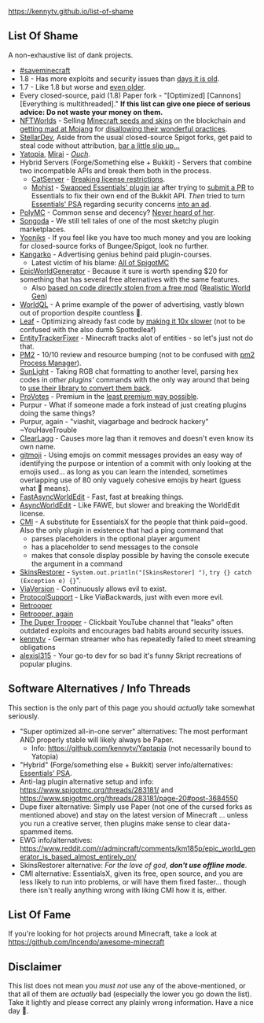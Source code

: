 https://kennytv.github.io/list-of-shame

## List Of Shame

A non-exhaustive list of dank projects.

* [#saveminecraft](https://youtu.be/wXQoH4IQGMM)
* 1.8 - Has more exploits and security issues than [days it is old](https://howoldisminecraft188.today/).
* 1.7 - Like 1.8 but worse and [even older](https://howoldisminecraft1710.today/).
* Every closed-source, paid (1.8) Paper fork - "\[Optimized\] \[Cannons\] \[Everything is
  multithreaded\]." **If this list can give one piece of serious advice: Do not waste your money on them.**
* [NFTWorlds](https://www.nftworlds.com) - Selling [Minecraft seeds and skins](https://opensea.io/collection/nft-worlds)
  on the blockchain
  and [getting mad at Mojang](https://routing.nftworlds.com/ipfs/QmXRLKdmEReiTWoESHFfUUrJoWkUX2obye3urL6x8zt5Bx) for
  [disallowing their wonderful practices](https://www.minecraft.net/en-us/article/minecraft-and-nfts).
* [StellarDev](https://stellardev.org/), Aside from the usual closed-source Spigot
  forks, get paid to steal code without
  attribution, [bar a little slip up...](https://github.com/NFT-Worlds/Server/blob/4f7bc3329aadac0667b8bb8d6d384558566af6ff/patches/server/0046-Async-Entities.patch#L238)<!-- Even more ironic if you look at who this was made for -->
* [Yatopia](https://github.com/YatopiaMC/Yatopia), [Mirai](https://github.com/etil2jz/Mirai) - *[Ouch](https://github.com/kennytv/Yaptapia)*.
* Hybrid Servers (Forge/Something else + Bukkit) - Servers that combine
  two incompatible APIs and break them both in the process.
    * [CatServer](https://github.com/Luohuayu/CatServer) - [Breaking license restrictions](https://github.com/Luohuayu/FoxServer/issues/7#issuecomment-1100009357).
    * [Mohist](https://github.com/MohistMC/Mohist) - [Swapped Essentials' plugin jar](https://github.com/MohistMC/Mohist/blob/70a303f4d02e9480cc5472c1c26f7d9cb6560732/src/fmllauncher/java/com/mohistmc/AutoDeletePlugins.java#L20-L22)
      after trying to [submit a PR](https://github.com/EssentialsX/Essentials/pull/3580) to Essentials to fix their own
      end of the Bukkit API. *Then* tried to turn [Essentials' PSA](https://essentialsx.net/do-not-use-mohist.html)
      regarding security concerns [into an ad](https://github.com/EssentialsX/Website/pull/44).
* [PolyMC](https://github.com/PolyMC/PolyMC) - Common sense and decency? [Never heard of her](https://github.com/PolyMC/PolyMC/commit/ccf282593dcdbe189c99b81b8bc90cb203aed3ee).
* [Songoda](https://songoda.com/marketplace) - We still tell tales of one of the most sketchy plugin marketplaces.
* [Yooniks](https://www.mc-market.org/members/126711/) - If you feel like you have too much money and you are looking
  for closed-source forks of Bungee/Spigot, look no further.
* [Kangarko](https://github.com/kangarko) - Advertising genius behind paid plugin-courses.
    - Latest victim of his blame: [All of SpigotMC](https://www.spigotmc.org/threads/478408/)
* [EpicWorldGenerator](https://www.spigotmc.org/resources/epicworldgenerator.8067/) - Because it sure is worth spending
  $20 for something that has several free alternatives with the same features.
    * Also [based on code directly stolen from a free mod](https://www.reddit.com/r/admincraft/comments/km185p/epic_world_generator_is_based_almost_entirely_on/) ([Realistic World Gen](https://www.minecraftforum.net/forums/mapping-and-modding-java-edition/minecraft-mods/1281910-teds-world-gen-mods-realistic-world-gen-alpha-1-3))
* [WorldQL](https://www.worldql.com/posts/2021-08-worldql-scalable-minecraft/) - A prime example of the power of
  advertising, vastly blown out of proportion despite countless 🚩.
* [Leaf](https://github.com/Winds-Studio/Leaf) - Optimizing already fast code by [making it 10x slower](https://github.com/Winds-Studio/Leaf/blob/7eaacd480e87a7faaab93836956df0a8a20fa3b8/patches/server/0134-Optimize-Entity-distanceToSqr.patch#L23) (not to be confused with the also dumb Spottedleaf)
* [EntityTrackerFixer](https://github.com/Esmorall/EntityTrackerFixer) - Minecraft tracks alot of entities - so let's
  just not do that.
* [PM2](https://www.spigotmc.org/members/pm2.597961/) - 10/10 review and resource bumping (not to be confused
  with [pm2 Process Manager](https://pm2.io/)).
* [SunLight](https://www.spigotmc.org/resources/sunlight.67733/) - Taking RGB chat formatting to another level, parsing hex codes in
  *other plugins'* commands with the only way around that being
  to [use their library to convert them back](https://www.spigotmc.org/threads/sunlight.374716/page-39#post-4124177).
* [ProVotes](https://www.spigotmc.org/resources/provotes.23672/) - Premium in
  the [least premium way possible](https://github.com/kennytv/list-of-shame/issues/77).
* Purpur - What if someone made a fork instead of just creating plugins doing the same things?
* Purpur, again - "viashit, viagarbage and bedrock hackery" ~YouHaveTrouble
* [ClearLagg](https://www.spigotmc.org/resources/clearlagg.68271/) - Causes more lag than it removes and doesn't even know its own name.
* [gitmoji](https://github.com/carloscuesta/gitmoji) - Using emojis on commit messages provides an easy way of
  identifying the purpose or intention of a commit with only looking at the emojis used... as long as you can learn
  the intended, sometimes overlapping use of 80 only vaguely cohesive emojis by heart (guess what 🍱 means).
* [FastAsyncWorldEdit](https://www.spigotmc.org/resources/fast-async-worldedit.13932) - Fast, fast at breaking things.
* [AsyncWorldEdit](https://www.spigotmc.org/resources/asyncworldedit-premium.9661/) - Like FAWE, but slower and breaking the WorldEdit license.
* [CMI](https://www.spigotmc.org/resources/cmi.3742/) - A substitute for EssentialsX for the people that think paid=good. Also the only plugin in existence that had a ping command that
  * parses placeholders in the optional player argument
  * has a placeholder to send messages to the console
  * makes that console display possible by having the console execute the argument in a command
* [SkinsRestorer](https://github.com/SkinsRestorer/SkinsRestorerX) - `System.out.println("[SkinsRestorer] ")`, `try {} catch (Exception e) {}`".
* [ViaVersion](https://github.com/ViaVersion/ViaVersion) - Continuously allows evil to exist.
* [ProtocolSupport](https://www.spigotmc.org/resources/protocolsupport.7201/) - Like ViaBackwards, just with even
  more evil.
* [Retrooper](https://github.com/kennytv/list-of-shame/issues/46)
* [Retrooper, again](https://github.com/kennytv/list-of-shame/pull/67)
* [The Duper Trooper](https://www.youtube.com/channel/UC_Nuc3040H1WjeO9aoY4NPg) - Clickbait YouTube channel that "leaks"
  often outdated exploits and encourages bad habits around security issues.
* [kennytv](https://www.twitch.tv/kennytvn) - German streamer who has repeatedly failed to meet streaming obligations
* [alexisl315](https://www.spigotmc.org/members/190298/) - Your go-to dev for so bad it's funny Skript recreations of
  popular plugins.

## Software Alternatives / Info Threads

This section is the only part of this page you should *actually* take somewhat seriously.

* "Super optimized all-in-one server" alternatives: The most performant AND properly stable will likely always be Paper.
    * Info: <https://github.com/kennytv/Yaptapia> (not necessarily bound to Yatopia)
* "Hybrid" (Forge/something else + Bukkit) server
  info/alternatives: [Essentials' PSA](https://essentialsx.net/do-not-use-mohist.html).
* Anti-lag plugin alternative setup and info: <https://www.spigotmc.org/threads/283181/>
  and <https://www.spigotmc.org/threads/283181/page-20#post-3684550>
* Dupe fixer alternative: Simply use Paper (not one of the cursed forks as mentioned above) and stay on the latest version of Minecraft
 ... unless you run a creative server, then plugins make sense to clear data-spammed items.
* EWG
  info/alternatives: <https://www.reddit.com/r/admincraft/comments/km185p/epic_world_generator_is_based_almost_entirely_on/>
* SkinsRestorer alternative: *For the love of god, **don't use offline mode***.
* CMI alternative: EssentialsX, given its free, open source, and you are less likely to run into problems, or will have
  them fixed faster... though there isn't really anything wrong with liking CMI how it is, either.

## List Of Fame

If you're looking for hot projects around Minecraft, take a look at https://github.com/Incendo/awesome-minecraft

## Disclaimer

This list does not mean you *must not* use any of the above-mentioned, or that all of them are *actually* bad
(especially the lower you go down the list).
Take it lightly and please correct any plainly wrong information.
Have a nice day 🐥.
